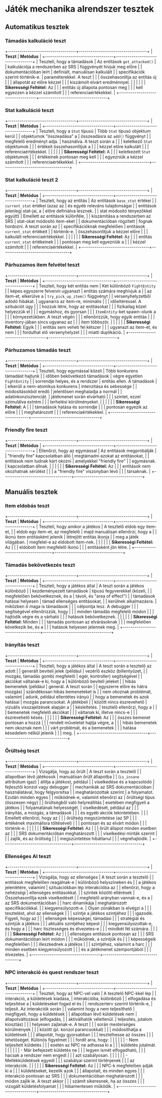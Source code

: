 # Játék mechanika alrendszer tesztek

## Automatikus tesztek

### Támadás kalkuláció teszt



+-----------------------------------+-----------------------------------+
| **Teszt**                         | **Metódus**                       |
+-----------------------------------+-----------------------------------+
| Teszteli, hogy a támadások        | Az entitások `get_attacked()`     |
| kalkulációja a rendszerben az SRS | függvényét hívjuk meg előre       |
| dokumentációban leírt             | definiált, manuálisan kalkulált   |
| specifikációk szerint történik-e. | paraméterekkel. A teszt           |
|                                   | összehasonlítja az entitás új     |
|                                   | állapotát az előre kézzel         |
|                                   | kiszámolt elvárt eredménnyel.     |
|                                   |                                   |
|                                   | **Sikerességi Feltétel:** Az      |
|                                   | entitás új állapota pontosan meg  |
|                                   | kell egyezzen a kézzel számított  |
|                                   | referenciaértékekkel.             |
+-----------------------------------+-----------------------------------+



### Stat kalkuláció teszt



+-----------------------------------+-----------------------------------+
| **Teszt**                         | **Metódus**                       |
+-----------------------------------+-----------------------------------+
| Teszteli, hogy a `Stat` típusú    | Több `Stat` típusó objektum kerül |
| objektumok "összeadása" a         | összeadásra az `add()` függvényt  |
| megfelelő eredményt adja.         | használva. A teszt során a        |
|                                   | keletkező `Stat` objektumok       |
|                                   | értékeit összehasonlítjuk a       |
|                                   | kézzel előre kalkulált            |
|                                   | referenciaértékekkel.             |
|                                   |                                   |
|                                   | **Sikerességi Feltétel:** A       |
|                                   | keletkezett `Stat` objektumok     |
|                                   | értékeinek pontosan meg kell      |
|                                   | egyezniük a kézzel számított      |
|                                   | referenciaértékekkel.             |
+-----------------------------------+-----------------------------------+



### Stat kalkuláció teszt 2



+-----------------------------------+-----------------------------------+
| **Teszt**                         | **Metódus**                       |
+-----------------------------------+-----------------------------------+
| Teszteli, hogy az entitás         | Az entitások `base_stat` értékei  |
| `current_stat` értékei (azaz az   | és egyéb releváns tulajdonságai   |
| entitások jelenlegi stat-jai, a   | előre definiálva lesznek.         |
| stat módosító tényezőkkel együtt) | Emellett az entitások különféle,  |
| kiszámítása a rendszerben az SRS  | stat-okat módosító item-eket      |
| dokumentációban rögzített         | fognak hordozni. A teszt során az |
| specifikációknak megfelelően      | entitások `current_stat` értékeit |
| történik-e.                       | összehasonlítjuk a kézzel előre   |
|                                   | kalkulált referenciaértékekkel.   |
|                                   |                                   |
|                                   | **Sikerességi Feltétel:** Az      |
|                                   | entitás `current_stat` értékeinek |
|                                   | pontosan meg kell egyezniük a     |
|                                   | kézzel számított                  |
|                                   | referenciaértékekkel.             |
+-----------------------------------+-----------------------------------+



### Párhuzamos item felvétel teszt



+-----------------------------------+-----------------------------------+
| **Teszt**                         | **Metódus**                       |
+-----------------------------------+-----------------------------------+
| Teszteli, hogy két entitás nem    | Két különböző `FightEntity`       |
| képes egyszerre felvenni ugyanazt | entitás számára meghívjuk a       |
| az item-et, elkerülve a           | `try_pick_up_item()` függvényt    |
| versenyhelyzetből adódó hibákat.  | ugyanarra az item-re, minimális   |
|                                   | időeltéréssel. A szituációt úgy   |
|                                   | hozzuk létre, hogy az entitásokat |
|                                   | fizikailag közel helyezzük el     |
|                                   | egymáshoz, és gyorsan             |
|                                   | `ItemEntity`-ket spawn-olunk a    |
|                                   | környezetükben. A teszt végén     |
|                                   | ellenőrizzük, hogy egyik entitás  |
|                                   | inventory-jában sincs ugyanaz az  |
|                                   | item többször.                    |
|                                   |                                   |
|                                   | **Sikerességi Feltétel:** Egyik   |
|                                   | entitás sem veheti fel kétszer    |
|                                   | ugyanazt az item-et, és nem       |
|                                   | fordulhat elő versenyhelyzet      |
|                                   | miatti duplikáció.                |
+-----------------------------------+-----------------------------------+



### Párhuzamos támadás teszt



+-----------------------------------+-----------------------------------+
| **Teszt**                         | **Metódus**                       |
+-----------------------------------+-----------------------------------+
| Teszteli, hogy egymással közeli   | Több konkurens támadást hajtunk   |
| időben bekövetkező támadások      | végre egyetlen `FightEntity`      |
| sorrendje helyes, és a rendszer   | entitás ellen. A támadások        |
| elkerüli a nem-atomikus konkurens | intenzitása és sebessége          |
| módosításokból eredő              | jelentősen meghaladja a normál    |
| adatinkonzisztenciát.             | játékmenet során elvárható        |
|                                   | szintet, ezzel szimulálva extrém  |
|                                   | terhelési körülményeket.          |
|                                   |                                   |
|                                   | **Sikerességi Feltétel:** A       |
|                                   | támadások hatása és sorrendje     |
|                                   | pontosan egyezik az előre         |
|                                   | meghatározott                     |
|                                   | referenciaértékekkel.             |
+-----------------------------------+-----------------------------------+



### Friendly fire teszt



+-----------------------------------+-----------------------------------+
| **Teszt**                         | **Metódus**                       |
+-----------------------------------+-----------------------------------+
| Ellenőrzi, hogy az egymással      | Az entitások megpróbálják         |
| "friendly fire" kapcsolatban álló | megtámadni azokat az entitásokat, |
| entitások nem tudnak kárt okozni  | amelyekkel "friendly fire"        |
| egymásnak.                        | kapcsolatban állnak.              |
|                                   |                                   |
|                                   | **Sikerességi Feltétel:** Az      |
|                                   | entitások nem okozhatnak sérülést |
|                                   | a "friendly fire" viszonyban lévő |
|                                   | társaknak.                        |
+-----------------------------------+-----------------------------------+



## Manuális tesztek

### Item eldobás teszt



+-----------------------------------+-----------------------------------+
| **Teszt**                         | **Metódus**                       |
+-----------------------------------+-----------------------------------+
| Teszteli, hogy amikor a játékos   | A tesztelő eldob egy item-et,     |
| eldob egy item-et, az megfelelő   | majd manuálisan ellenőrzi, hogy a |
| ikonú item entitásként jelenik    | létrejött entitás ikonja          |
| meg a játék világában.            | megfelel-e az eldobott item-nek.  |
|                                   |                                   |
|                                   | **Sikerességi Feltétel:** Az      |
|                                   | eldobott item megfelelő ikonú     |
|                                   | entitásként jön létre.            |
+-----------------------------------+-----------------------------------+



### Támadás bekövetkezés teszt



+-----------------------------------+-----------------------------------+
| **Teszt**                         | **Metódus**                       |
+-----------------------------------+-----------------------------------+
| Teszteli, hogy a játékos által    | A teszt során a játékos különböző |
| kezdeményezett támadások          | típusú fegyverekkel (közeli,      |
| megfelelően bekövetkeznek, és a   | távoli, és "area of effect")      |
| támadások hatásai helyesen        | támad ellenséges entitásokat,     |
| kerülnek alkalmazásra.            | miközben ő maga is támadások      |
|                                   | célpontja lesz. A debugger        |
|                                   | segítségével ellenőrizzük, hogy   |
|                                   | minden támadás megfelelő módon    |
|                                   | hajtódik végre és a várható       |
|                                   | hatások bekövetkeznek.            |
|                                   |                                   |
|                                   | **Sikerességi Feltétel:** Minden  |
|                                   | támadás pontosan az elvárásoknak  |
|                                   | megfelelően következik be, és a   |
|                                   | hatások helyesen jelennek meg.    |
+-----------------------------------+-----------------------------------+



### Irányítás teszt



+-----------------------------------+-----------------------------------+
| **Teszt**                         | **Metódus**                       |
+-----------------------------------+-----------------------------------+
| Teszteli, hogy a játékos által    | A teszt során a tesztelő az adott |
| generált beviteli jelek (például  | vezérlő eszköz (billentyűzet,     |
| mozgás, támadás gomb) megfelelő   | egér, kontroller) segítségével    |
| akciókat váltanak-e ki, hogy a    | különböző beviteli jeleket        |
| hibás bemenetek (például          | generál. A teszt során            |
| egyszerre előre és hátra mozgás)  | szándékosan hibás bemeneteket is  |
| nem okoznak problémát, valamint   | adunk, például ellentétes irányú  |
| hogy a bemenetek és azok hatásai  | mozgás parancsokat. A játékbeli   |
| között nincs észrevehető          | vizuális visszajelzések alapján a |
| késleltetés.                      | tesztelő ellenőrzi, hogy a        |
|                                   | bemenetek megfelelő akciókat      |
|                                   | váltanak ki, illetve nincs-e      |
|                                   | észrevehető késés.                |
|                                   |                                   |
|                                   | **Sikerességi Feltétel:** Az      |
|                                   | összes bemenet pontosan a hozzá   |
|                                   | rendelt műveletet hajtja végre, a |
|                                   | hibás bemenetek nem okoznak nem   |
|                                   | várt problémát, és a bemenetek    |
|                                   | hatása késedelem nélkül jelenik   |
|                                   | meg.                              |
+-----------------------------------+-----------------------------------+



### Őrültség teszt



+-----------------------------------+-----------------------------------+
| **Teszt**                         | **Metódus**                       |
+-----------------------------------+-----------------------------------+
| Vizsgálja, hogy az őrült          | A teszt során a tesztelő          |
| állapotban lévő játékosok         | manuálisan őrült állapotba        |
| (`is_insane` attribútum igaz)     | állítja a játékost, például       |
| viselkedése és a kapcsolódó       | fejlesztői konzol vagy debugger   |
| mechanikák az SRS dokumentációban | használatával, hogy felgyorsítsa  |
| meghatározottak szerint           | a folyamatot. Ezután minden egyes |
| működnek-e, valamint ellenőrzi az | őrültségi típus (összesen négy)   |
| őrültségből való helyreállítás    | esetében megfigyeli a játékos     |
| folyamatának helyességét.         | viselkedését, például az          |
|                                   | irányítás, a mozgás, a támadások  |
|                                   | és egyéb akciók tekintetében.     |
|                                   | Emellett ellenőrzi, hogy az       |
|                                   | őrültség megszüntetése (az SP     |
|                                   | értékének maximálisra töltésével) |
|                                   | pontosan és az elvárt módon       |
|                                   | történik-e.                       |
|                                   |                                   |
|                                   | **Sikerességi Feltétel:** Az      |
|                                   | őrült állapot minden esetben az   |
|                                   | SRS dokumentációban meghatározott |
|                                   | viselkedési minták szerint        |
|                                   | zajlik, és az őrültség            |
|                                   | megszüntetése hibátlanul          |
|                                   | végrehajtódik.                    |
+-----------------------------------+-----------------------------------+



### Ellenséges AI teszt



+-----------------------------------+-----------------------------------+
| **Teszt**                         | **Metódus**                       |
+-----------------------------------+-----------------------------------+
| Vizsgálja, hogy az ellenséges     | A teszt során a tesztelő          |
| entitások megfelelően reagálnak-e | különböző helyszíneken és         |
| a játékos jelenlétére, valamint   | szituációkban lép interakcióba az |
| ellenőrzi, hogy a nehézségi       | ellenséges entitásokkal.          |
| szintek közötti eltérések         | Összehasonlítja ezek viselkedését |
| megfelelő arányban vannak-e, és a | az SRS dokumentációban            |
| harc dinamikája                   | meghatározott specifikációkkal.   |
| kiegyensúlyozott-e.               | Olyan zónákban is elvégzi a       |
|                                   | tesztelést, ahol az ellenségek    |
|                                   | szintje a játékos szintjéhez      |
|                                   | igazodik. Figyeli, hogy az        |
|                                   | ellenségek képességei, támadási   |
|                                   | stratégiái és szintjük a játékos  |
|                                   | aktuális szintjéhez képest        |
|                                   | kiegyensúlyozottak-e, és hogy a   |
|                                   | harc tisztességes és élvezetes-e  |
|                                   | mindkét fél számára.              |
|                                   |                                   |
|                                   | **Sikerességi Feltétel:** Az      |
|                                   | ellenséges entitások pontosan az  |
|                                   | SRS dokumentációban leírt módon   |
|                                   | működnek, a szintjük és           |
|                                   | képességeik megfelelően           |
|                                   | illeszkednek a játékos            |
|                                   | szintjéhez, valamint a harc       |
|                                   | minden esetben kiegyensúlyozott   |
|                                   | és a játékmenet szempontjából     |
|                                   | élvezetes.                        |
+-----------------------------------+-----------------------------------+



### NPC interakció és quest rendszer teszt



+-----------------------------------+-----------------------------------+
| **Teszt**                         | **Metódus**                       |
+-----------------------------------+-----------------------------------+
| Teszteli, hogy az NPC-vel való    | A tesztelő NPC-kkel lép           |
| interakció, a küldetések kiadása, | interakcióba, különböző           |
| elfogadása és teljesítése a       | küldetéseket fogad el és          |
| rendszerterv szerint történik-e,  | teljesít. Az interakciók során    |
| valamint hogy a nem teljesíthető  | megfigyeli, hogy a küldetések     |
| állapotban lévő küldetések nem    | állapotváltozásai (elfogadás,     |
| aktiválhatók véletlenül.          | teljesítés, jutalom kiosztás)     |
|                                   | helyesen zajlanak-e. A teszt      |
|                                   | során mesterséges körülmények     |
|                                   | között (pl. konzol parancsokkal)  |
|                                   | módosíthatja a küldetések         |
|                                   | állapotát, hogy gyorsabban        |
|                                   | tesztelhesse az összes            |
|                                   | lehetőséget. Különös figyelmet    |
|                                   | fordít arra, hogy:                |
|                                   |                                   |
|                                   | -   Nem teljesített küldetés      |
|                                   |     esetén az NPC ne adhassa ki a |
|                                   |     küldetés jutalmát.            |
|                                   |                                   |
|                                   | -   Már befejezett küldetés ne    |
|                                   |     legyen ismét elfogadható,     |
|                                   |     hacsak a rendszer nem engedi  |
|                                   |     azt szabályosan.              |
|                                   |                                   |
|                                   | -   Mellékküldetések egyedi       |
|                                   |     szabályai szerint történjenek |
|                                   |     az interakciók.               |
|                                   |                                   |
|                                   | **Sikerességi Feltétel:** Az      |
|                                   | NPC-k megfelelően adják ki a      |
|                                   | küldetéseket, kezelik azok        |
|                                   | állapotait, és minden egyes       |
|                                   | interakció pontosan az SRS        |
|                                   | dokumentációban meghatározott     |
|                                   | módon zajlik le. A teszt akkor    |
|                                   | számít sikeresnek, ha az összes   |
|                                   | vizsgált küldetésfolyamat         |
|                                   | hibamentesen működik.             |
+-----------------------------------+-----------------------------------+

